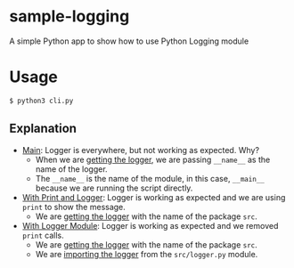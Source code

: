 # sample-logging
A simple Python app to show how to use Python Logging module

# Usage

```bash
$ python3 cli.py
```

## Explanation

- [Main](/cli.py): Logger is everywhere, but not working as expected. Why?
    - When we are [getting the logger](/cli.py#L9), we are passing `__name__` as the name of the logger.
    - The `__name__` is the name of the module, in this case, `__main__` because we are running the script directly.
- [With Print and Logger](/../feature/with-print-and-logger/cli.py): Logger is working as expected and we are using `print` to show the message.
    - We are [getting the logger](/../feature/with-print-and-logger/cli.py#L9) with the name of the package `src`.
- [With Logger Module](/../feature/with-logger-module/cli.py): Logger is working as expected and we removed `print` calls.
    - We are [getting the logger](/../feature/with-logger-module/cli.py#L9) with the name of the package `src`.
    - We are [importing the logger](/../feature/with-logger-module/src/logger.py#L1) from the `src/logger.py` module.